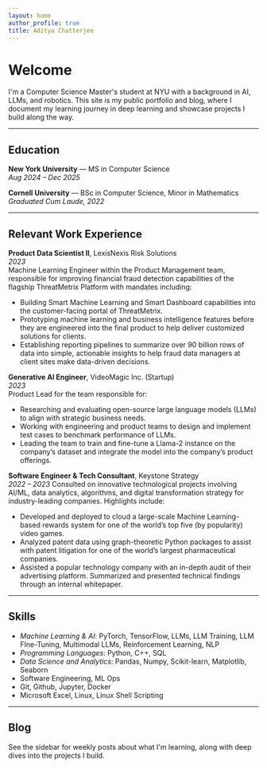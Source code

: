 ```yaml
---
layout: home
author_profile: true
title: Aditya Chatterjee
---
```


# Welcome

I'm a Computer Science Master's student at NYU with a background in AI, LLMs, and robotics. This site is my public portfolio and blog, where I document my learning journey in deep learning and showcase projects I build along the way.

---

## Education

**New York University** — MS in Computer Science  
*Aug 2024 – Dec 2025*

**Cornell University** — BSc in Computer Science, Minor in Mathematics
*Graduated Cum Laude, 2022*

---

## Relevant Work Experience

**Product Data Scientist II**, LexisNexis Risk Solutions  
*2023*  
Machine Learning Engineer within the Product Management team, responsible for improving financial fraud detection capabilities of the flagship ThreatMetrix Platform with mandates including:
-	Building Smart Machine Learning and Smart Dashboard capabilities into the customer-facing portal of ThreatMetrix.
-	Prototyping machine learning and business intelligence features before they are engineered into the final product to help deliver customized solutions for clients.
-	Establishing reporting pipelines to summarize over 90 billion rows of data into simple, actionable insights to help fraud data managers at client sites make data-driven decisions.

**Generative AI Engineer**, VideoMagic Inc. (Startup)     
*2023*                                                                       
Product Lead for the team responsible for:
-	Researching and evaluating open-source large language models (LLMs) to align with strategic business needs.
-	Working with engineering and product teams to design and implement test cases to benchmark performance of LLMs.
-	Leading the team to train and fine-tune a Llama-2 instance on the company’s dataset and integrate the model into the company’s product offerings.

**Software Engineer & Tech Consultant**, Keystone Strategy  
*2022 – 2023* 
Consulted on innovative technological projects involving AI/ML, data analytics, algorithms, and digital transformation strategy for industry-leading companies.
Highlights include:
-	Developed and deployed to cloud a large-scale Machine Learning-based rewards system for one of the world’s top five (by popularity) video games.
-	Analyzed patent data using graph-theoretic Python packages to assist with patent litigation for one of the world’s largest pharmaceutical companies. 
-	Assisted a popular technology company with an in-depth audit of their advertising platform. Summarized and presented technical findings through an internal whitepaper.


---

## Skills

- *Machine Learning & AI*: PyTorch, TensorFlow, LLMs, LLM Training, LLM FIne-Tuning, Multimodal LLMs, Reinforcement Learning, NLP
- *Programming Languages*: Python, C++, SQL
- *Data Science and Analytics*: Pandas, Numpy, Scikit-learn, Matplotlib, Seaborn
- Software Engineering, ML Ops  
- Git, Github, Jupyter, Docker
- Microsoft Excel, Linux, Linux Shell Scripting

---

## Blog

See the sidebar for weekly posts about what I'm learning, along with deep dives into the projects I build.

